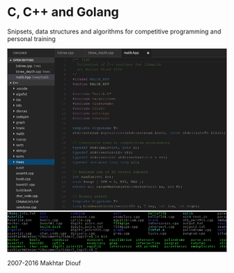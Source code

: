 # C, C++ and Golang

Snipsets, data structures and algorithms for competitive programming and personal training

<img src="snapcpp02.png"> <br>
<img src="snapcpp01.png">

2007-2016  Makhtar Diouf
